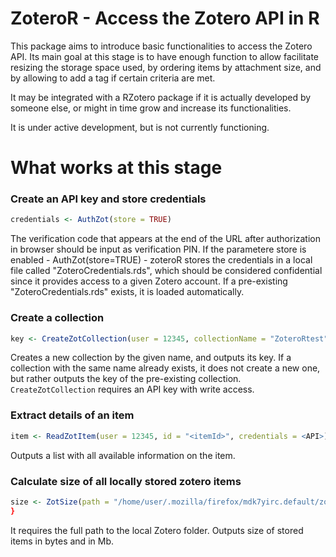 
<!-- README.md is generated from README.Rmd. Please edit that file -->
ZoteroR - Access the Zotero API in R
====================================

This package aims to introduce basic functionalities to access the Zotero API. Its main goal at this stage is to have enough function to allow facilitate resizing the storage space used, by ordering items by attachment size, and by allowing to add a tag if certain criteria are met.

It may be integrated with a RZotero package if it is actually developed by someone else, or might in time grow and increase its functionalities.

It is under active development, but is not currently functioning.

What works at this stage
========================

### Create an API key and store credentials

``` r
credentials <- AuthZot(store = TRUE)
```

The verification code that appears at the end of the URL after authorization in browser should be input as verification PIN. If the parametere store is enabled - AuthZot(store=TRUE) - zoteroR stores the credentials in a local file called "ZoteroCredentials.rds", which should be considered confidential since it provides access to a given Zotero account. If a pre-existing "ZoteroCredentials.rds" exists, it is loaded automatically.

### Create a collection

``` r
key <- CreateZotCollection(user = 12345, collectionName = "ZoteroRtest", credentials = "<API>")
```

Creates a new collection by the given name, and outputs its key. If a collection with the same name already exists, it does not create a new one, but rather outputs the key of the pre-existing collection. `CreateZotCollection` requires an API key with write access.

### Extract details of an item

``` r
item <- ReadZotItem(user = 12345, id = "<itemId>", credentials = <API>)
```

Outputs a list with all available information on the item.

### Calculate size of all locally stored zotero items

``` r
size <- ZotSize(path = "/home/user/.mozilla/firefox/mdk7yirc.default/zotero/storage")
}
```

It requires the full path to the local Zotero folder. Outputs size of stored items in bytes and in Mb.
